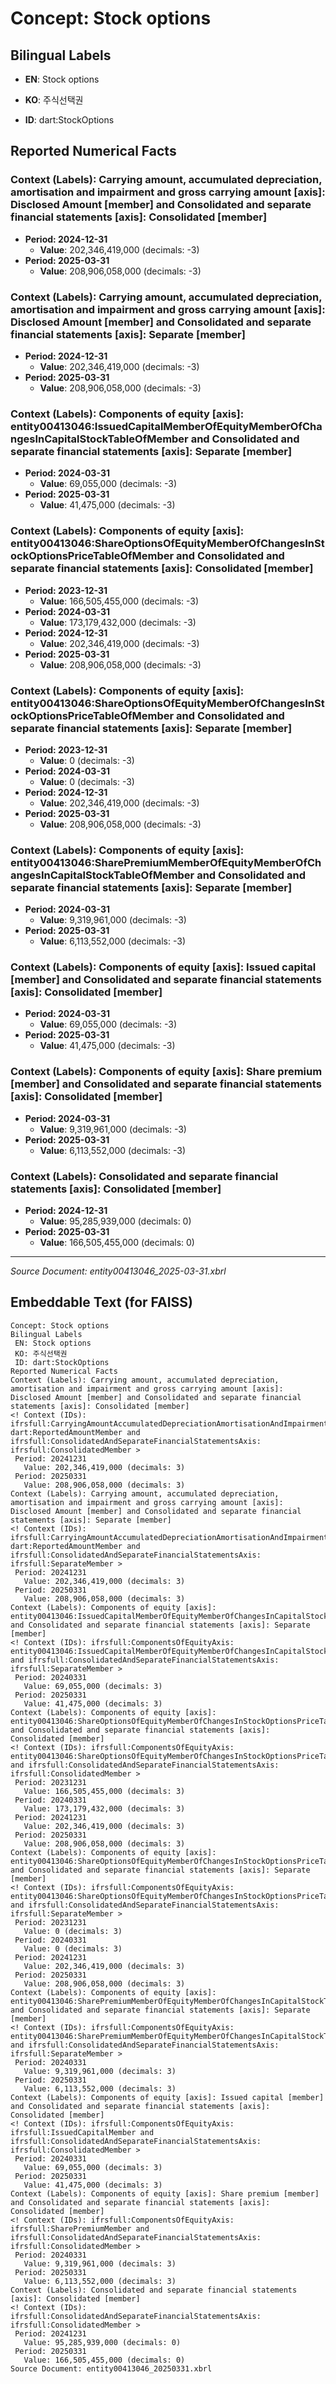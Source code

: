 # Concept: Stock options

## Bilingual Labels
- **EN**: Stock options
- **KO**: 주식선택권

- **ID**: dart:StockOptions

## Reported Numerical Facts

### **Context (Labels): Carrying amount, accumulated depreciation, amortisation and impairment and gross carrying amount [axis]: Disclosed Amount [member] and Consolidated and separate financial statements [axis]: Consolidated [member]**
<!-- Context (IDs): ifrs-full:CarryingAmountAccumulatedDepreciationAmortisationAndImpairmentAndGrossCarryingAmountAxis: dart:ReportedAmountMember and ifrs-full:ConsolidatedAndSeparateFinancialStatementsAxis: ifrs-full:ConsolidatedMember -->
- **Period: 2024-12-31**
  - **Value**: 202,346,419,000 (decimals: -3)
- **Period: 2025-03-31**
  - **Value**: 208,906,058,000 (decimals: -3)

### **Context (Labels): Carrying amount, accumulated depreciation, amortisation and impairment and gross carrying amount [axis]: Disclosed Amount [member] and Consolidated and separate financial statements [axis]: Separate [member]**
<!-- Context (IDs): ifrs-full:CarryingAmountAccumulatedDepreciationAmortisationAndImpairmentAndGrossCarryingAmountAxis: dart:ReportedAmountMember and ifrs-full:ConsolidatedAndSeparateFinancialStatementsAxis: ifrs-full:SeparateMember -->
- **Period: 2024-12-31**
  - **Value**: 202,346,419,000 (decimals: -3)
- **Period: 2025-03-31**
  - **Value**: 208,906,058,000 (decimals: -3)

### **Context (Labels): Components of equity [axis]: entity00413046:IssuedCapitalMemberOfEquityMemberOfChangesInCapitalStockTableOfMember and Consolidated and separate financial statements [axis]: Separate [member]**
<!-- Context (IDs): ifrs-full:ComponentsOfEquityAxis: entity00413046:IssuedCapitalMemberOfEquityMemberOfChangesInCapitalStockTableOfMember and ifrs-full:ConsolidatedAndSeparateFinancialStatementsAxis: ifrs-full:SeparateMember -->
- **Period: 2024-03-31**
  - **Value**: 69,055,000 (decimals: -3)
- **Period: 2025-03-31**
  - **Value**: 41,475,000 (decimals: -3)

### **Context (Labels): Components of equity [axis]: entity00413046:ShareOptionsOfEquityMemberOfChangesInStockOptionsPriceTableOfMember and Consolidated and separate financial statements [axis]: Consolidated [member]**
<!-- Context (IDs): ifrs-full:ComponentsOfEquityAxis: entity00413046:ShareOptionsOfEquityMemberOfChangesInStockOptionsPriceTableOfMember and ifrs-full:ConsolidatedAndSeparateFinancialStatementsAxis: ifrs-full:ConsolidatedMember -->
- **Period: 2023-12-31**
  - **Value**: 166,505,455,000 (decimals: -3)
- **Period: 2024-03-31**
  - **Value**: 173,179,432,000 (decimals: -3)
- **Period: 2024-12-31**
  - **Value**: 202,346,419,000 (decimals: -3)
- **Period: 2025-03-31**
  - **Value**: 208,906,058,000 (decimals: -3)

### **Context (Labels): Components of equity [axis]: entity00413046:ShareOptionsOfEquityMemberOfChangesInStockOptionsPriceTableOfMember and Consolidated and separate financial statements [axis]: Separate [member]**
<!-- Context (IDs): ifrs-full:ComponentsOfEquityAxis: entity00413046:ShareOptionsOfEquityMemberOfChangesInStockOptionsPriceTableOfMember and ifrs-full:ConsolidatedAndSeparateFinancialStatementsAxis: ifrs-full:SeparateMember -->
- **Period: 2023-12-31**
  - **Value**: 0 (decimals: -3)
- **Period: 2024-03-31**
  - **Value**: 0 (decimals: -3)
- **Period: 2024-12-31**
  - **Value**: 202,346,419,000 (decimals: -3)
- **Period: 2025-03-31**
  - **Value**: 208,906,058,000 (decimals: -3)

### **Context (Labels): Components of equity [axis]: entity00413046:SharePremiumMemberOfEquityMemberOfChangesInCapitalStockTableOfMember and Consolidated and separate financial statements [axis]: Separate [member]**
<!-- Context (IDs): ifrs-full:ComponentsOfEquityAxis: entity00413046:SharePremiumMemberOfEquityMemberOfChangesInCapitalStockTableOfMember and ifrs-full:ConsolidatedAndSeparateFinancialStatementsAxis: ifrs-full:SeparateMember -->
- **Period: 2024-03-31**
  - **Value**: 9,319,961,000 (decimals: -3)
- **Period: 2025-03-31**
  - **Value**: 6,113,552,000 (decimals: -3)

### **Context (Labels): Components of equity [axis]: Issued capital [member] and Consolidated and separate financial statements [axis]: Consolidated [member]**
<!-- Context (IDs): ifrs-full:ComponentsOfEquityAxis: ifrs-full:IssuedCapitalMember and ifrs-full:ConsolidatedAndSeparateFinancialStatementsAxis: ifrs-full:ConsolidatedMember -->
- **Period: 2024-03-31**
  - **Value**: 69,055,000 (decimals: -3)
- **Period: 2025-03-31**
  - **Value**: 41,475,000 (decimals: -3)

### **Context (Labels): Components of equity [axis]: Share premium [member] and Consolidated and separate financial statements [axis]: Consolidated [member]**
<!-- Context (IDs): ifrs-full:ComponentsOfEquityAxis: ifrs-full:SharePremiumMember and ifrs-full:ConsolidatedAndSeparateFinancialStatementsAxis: ifrs-full:ConsolidatedMember -->
- **Period: 2024-03-31**
  - **Value**: 9,319,961,000 (decimals: -3)
- **Period: 2025-03-31**
  - **Value**: 6,113,552,000 (decimals: -3)

### **Context (Labels): Consolidated and separate financial statements [axis]: Consolidated [member]**
<!-- Context (IDs): ifrs-full:ConsolidatedAndSeparateFinancialStatementsAxis: ifrs-full:ConsolidatedMember -->
- **Period: 2024-12-31**
  - **Value**: 95,285,939,000 (decimals: 0)
- **Period: 2025-03-31**
  - **Value**: 166,505,455,000 (decimals: 0)

---
*Source Document: entity00413046_2025-03-31.xbrl*
## Embeddable Text (for FAISS)
```text
Concept: Stock options
Bilingual Labels
 EN: Stock options
 KO: 주식선택권
 ID: dart:StockOptions
Reported Numerical Facts
Context (Labels): Carrying amount, accumulated depreciation, amortisation and impairment and gross carrying amount [axis]: Disclosed Amount [member] and Consolidated and separate financial statements [axis]: Consolidated [member]
<! Context (IDs): ifrsfull:CarryingAmountAccumulatedDepreciationAmortisationAndImpairmentAndGrossCarryingAmountAxis: dart:ReportedAmountMember and ifrsfull:ConsolidatedAndSeparateFinancialStatementsAxis: ifrsfull:ConsolidatedMember >
 Period: 20241231
   Value: 202,346,419,000 (decimals: 3)
 Period: 20250331
   Value: 208,906,058,000 (decimals: 3)
Context (Labels): Carrying amount, accumulated depreciation, amortisation and impairment and gross carrying amount [axis]: Disclosed Amount [member] and Consolidated and separate financial statements [axis]: Separate [member]
<! Context (IDs): ifrsfull:CarryingAmountAccumulatedDepreciationAmortisationAndImpairmentAndGrossCarryingAmountAxis: dart:ReportedAmountMember and ifrsfull:ConsolidatedAndSeparateFinancialStatementsAxis: ifrsfull:SeparateMember >
 Period: 20241231
   Value: 202,346,419,000 (decimals: 3)
 Period: 20250331
   Value: 208,906,058,000 (decimals: 3)
Context (Labels): Components of equity [axis]: entity00413046:IssuedCapitalMemberOfEquityMemberOfChangesInCapitalStockTableOfMember and Consolidated and separate financial statements [axis]: Separate [member]
<! Context (IDs): ifrsfull:ComponentsOfEquityAxis: entity00413046:IssuedCapitalMemberOfEquityMemberOfChangesInCapitalStockTableOfMember and ifrsfull:ConsolidatedAndSeparateFinancialStatementsAxis: ifrsfull:SeparateMember >
 Period: 20240331
   Value: 69,055,000 (decimals: 3)
 Period: 20250331
   Value: 41,475,000 (decimals: 3)
Context (Labels): Components of equity [axis]: entity00413046:ShareOptionsOfEquityMemberOfChangesInStockOptionsPriceTableOfMember and Consolidated and separate financial statements [axis]: Consolidated [member]
<! Context (IDs): ifrsfull:ComponentsOfEquityAxis: entity00413046:ShareOptionsOfEquityMemberOfChangesInStockOptionsPriceTableOfMember and ifrsfull:ConsolidatedAndSeparateFinancialStatementsAxis: ifrsfull:ConsolidatedMember >
 Period: 20231231
   Value: 166,505,455,000 (decimals: 3)
 Period: 20240331
   Value: 173,179,432,000 (decimals: 3)
 Period: 20241231
   Value: 202,346,419,000 (decimals: 3)
 Period: 20250331
   Value: 208,906,058,000 (decimals: 3)
Context (Labels): Components of equity [axis]: entity00413046:ShareOptionsOfEquityMemberOfChangesInStockOptionsPriceTableOfMember and Consolidated and separate financial statements [axis]: Separate [member]
<! Context (IDs): ifrsfull:ComponentsOfEquityAxis: entity00413046:ShareOptionsOfEquityMemberOfChangesInStockOptionsPriceTableOfMember and ifrsfull:ConsolidatedAndSeparateFinancialStatementsAxis: ifrsfull:SeparateMember >
 Period: 20231231
   Value: 0 (decimals: 3)
 Period: 20240331
   Value: 0 (decimals: 3)
 Period: 20241231
   Value: 202,346,419,000 (decimals: 3)
 Period: 20250331
   Value: 208,906,058,000 (decimals: 3)
Context (Labels): Components of equity [axis]: entity00413046:SharePremiumMemberOfEquityMemberOfChangesInCapitalStockTableOfMember and Consolidated and separate financial statements [axis]: Separate [member]
<! Context (IDs): ifrsfull:ComponentsOfEquityAxis: entity00413046:SharePremiumMemberOfEquityMemberOfChangesInCapitalStockTableOfMember and ifrsfull:ConsolidatedAndSeparateFinancialStatementsAxis: ifrsfull:SeparateMember >
 Period: 20240331
   Value: 9,319,961,000 (decimals: 3)
 Period: 20250331
   Value: 6,113,552,000 (decimals: 3)
Context (Labels): Components of equity [axis]: Issued capital [member] and Consolidated and separate financial statements [axis]: Consolidated [member]
<! Context (IDs): ifrsfull:ComponentsOfEquityAxis: ifrsfull:IssuedCapitalMember and ifrsfull:ConsolidatedAndSeparateFinancialStatementsAxis: ifrsfull:ConsolidatedMember >
 Period: 20240331
   Value: 69,055,000 (decimals: 3)
 Period: 20250331
   Value: 41,475,000 (decimals: 3)
Context (Labels): Components of equity [axis]: Share premium [member] and Consolidated and separate financial statements [axis]: Consolidated [member]
<! Context (IDs): ifrsfull:ComponentsOfEquityAxis: ifrsfull:SharePremiumMember and ifrsfull:ConsolidatedAndSeparateFinancialStatementsAxis: ifrsfull:ConsolidatedMember >
 Period: 20240331
   Value: 9,319,961,000 (decimals: 3)
 Period: 20250331
   Value: 6,113,552,000 (decimals: 3)
Context (Labels): Consolidated and separate financial statements [axis]: Consolidated [member]
<! Context (IDs): ifrsfull:ConsolidatedAndSeparateFinancialStatementsAxis: ifrsfull:ConsolidatedMember >
 Period: 20241231
   Value: 95,285,939,000 (decimals: 0)
 Period: 20250331
   Value: 166,505,455,000 (decimals: 0)
Source Document: entity00413046_20250331.xbrl
```
